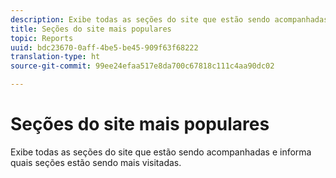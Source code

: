 ```yaml
---
description: Exibe todas as seções do site que estão sendo acompanhadas e informa quais seções estão sendo mais visitadas.
title: Seções do site mais populares
topic: Reports
uuid: bdc23670-0aff-4be5-be45-909f63f68222
translation-type: ht
source-git-commit: 99ee24efaa517e8da700c67818c111c4aa90dc02

---
```



# Seções do site mais populares

Exibe todas as seções do site que estão sendo acompanhadas e informa quais seções estão sendo mais visitadas.

